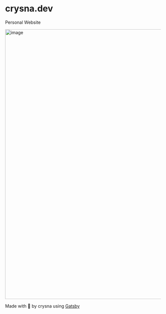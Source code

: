 # crysna.dev

Personal Website

<img width="873" alt="image" src="https://github.com/user-attachments/assets/39b57526-06ba-4411-bbcb-073c3c5a58e9">

Made with 💖 by crysna using [Gatsby](https://www.gatsbyjs.com/)
